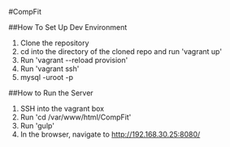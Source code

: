 #CompFit

##How To Set Up Dev Environment

1. Clone the repository
2. cd into the directory of the cloned repo and run 'vagrant up'
3. Run 'vagrant --reload provision'
4. Run 'vagrant ssh'
5. mysql -uroot -p

##How to Run the Server
1. SSH into the vagrant box
2. Run 'cd /var/www/html/CompFit'
3. Run 'gulp'
4. In the browser, navigate to http://192.168.30.25:8080/
